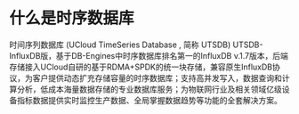 # 什么是时序数据库

时间序列数据库 (UCloud TimeSeries Database , 简称 UTSDB) UTSDB-InfluxDB版，基于DB-Engines中时序数据库排名第一的InfluxDB v.1.7版本，后端存储接入UCloud自研的基于RDMA+SPDK的统一块存储，兼容原生InfluxDB协议，为客户提供动态扩充存储容量的时序数据库；支持高并发写入，数据查询和计算分析，低成本海量数据存储的专业数据库服务；为物联网行业及相关领域亿级设备指标数据提供实时监控生产数据、全局掌握数据趋势等功能的全套解决方案。
